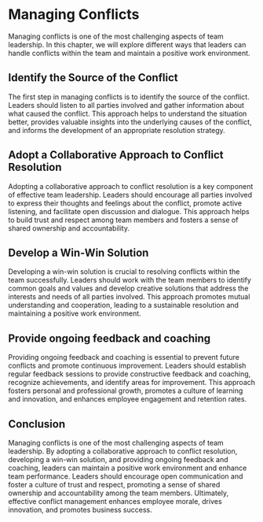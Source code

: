 # Managing Conflicts

Managing conflicts is one of the most challenging aspects of team leadership. In this chapter, we will explore different ways that leaders can handle conflicts within the team and maintain a positive work environment.

## Identify the Source of the Conflict

The first step in managing conflicts is to identify the source of the conflict. Leaders should listen to all parties involved and gather information about what caused the conflict. This approach helps to understand the situation better, provides valuable insights into the underlying causes of the conflict, and informs the development of an appropriate resolution strategy.

## Adopt a Collaborative Approach to Conflict Resolution

Adopting a collaborative approach to conflict resolution is a key component of effective team leadership. Leaders should encourage all parties involved to express their thoughts and feelings about the conflict, promote active listening, and facilitate open discussion and dialogue. This approach helps to build trust and respect among team members and fosters a sense of shared ownership and accountability.

## Develop a Win-Win Solution

Developing a win-win solution is crucial to resolving conflicts within the team successfully. Leaders should work with the team members to identify common goals and values and develop creative solutions that address the interests and needs of all parties involved. This approach promotes mutual understanding and cooperation, leading to a sustainable resolution and maintaining a positive work environment.

## Provide ongoing feedback and coaching

Providing ongoing feedback and coaching is essential to prevent future conflicts and promote continuous improvement. Leaders should establish regular feedback sessions to provide constructive feedback and coaching, recognize achievements, and identify areas for improvement. This approach fosters personal and professional growth, promotes a culture of learning and innovation, and enhances employee engagement and retention rates.

## Conclusion

Managing conflicts is one of the most challenging aspects of team leadership. By adopting a collaborative approach to conflict resolution, developing a win-win solution, and providing ongoing feedback and coaching, leaders can maintain a positive work environment and enhance team performance. Leaders should encourage open communication and foster a culture of trust and respect, promoting a sense of shared ownership and accountability among the team members. Ultimately, effective conflict management enhances employee morale, drives innovation, and promotes business success.
